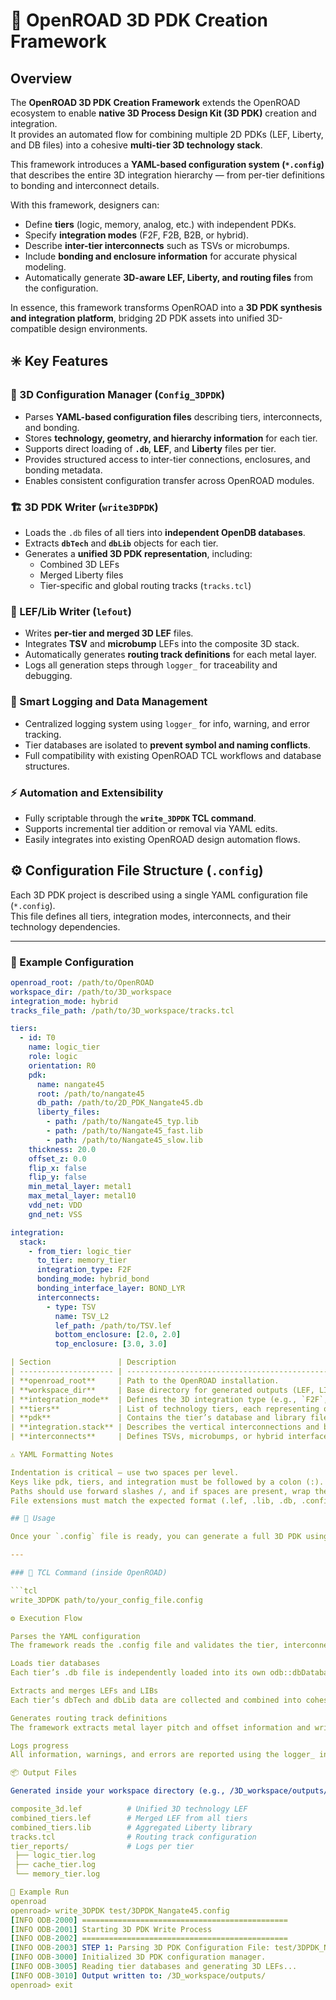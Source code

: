 # 🧱 OpenROAD 3D PDK Creation Framework

## Overview

The **OpenROAD 3D PDK Creation Framework** extends the OpenROAD ecosystem to enable **native 3D Process Design Kit (3D PDK)** creation and integration.  
It provides an automated flow for combining multiple 2D PDKs (LEF, Liberty, and DB files) into a cohesive **multi-tier 3D technology stack**.

This framework introduces a **YAML-based configuration system (`*.config`)** that describes the entire 3D integration hierarchy — from per-tier definitions to bonding and interconnect details.

With this framework, designers can:
- Define **tiers** (logic, memory, analog, etc.) with independent PDKs.
- Specify **integration modes** (F2F, F2B, B2B, or hybrid).
- Describe **inter-tier interconnects** such as TSVs or microbumps.
- Include **bonding and enclosure information** for accurate physical modeling.
- Automatically generate **3D-aware LEF, Liberty, and routing files** from the configuration.

In essence, this framework transforms OpenROAD into a **3D PDK synthesis and integration platform**, bridging 2D PDK assets into unified 3D-compatible design environments.


## ✳️ Key Features

### 🧩 3D Configuration Manager (`Config_3DPDK`)
- Parses **YAML-based configuration files** describing tiers, interconnects, and bonding.
- Stores **technology, geometry, and hierarchy information** for each tier.
- Supports direct loading of **`.db`**, **LEF**, and **Liberty** files per tier.
- Provides structured access to inter-tier connections, enclosures, and bonding metadata.
- Enables consistent configuration transfer across OpenROAD modules.

### 🏗️ 3D PDK Writer (`write3DPDK`)
- Loads the `.db` files of all tiers into **independent OpenDB databases**.
- Extracts **`dbTech`** and **`dbLib`** objects for each tier.
- Generates a **unified 3D PDK representation**, including:
  - Combined 3D LEFs
  - Merged Liberty files
  - Tier-specific and global routing tracks (`tracks.tcl`)

### 🧾 LEF/Lib Writer (`lefout`)
- Writes **per-tier and merged 3D LEF** files.
- Integrates **TSV** and **microbump** LEFs into the composite 3D stack.
- Automatically generates **routing track definitions** for each metal layer.
- Logs all generation steps through `logger_` for traceability and debugging.

### 🧠 Smart Logging and Data Management
- Centralized logging system using `logger_` for info, warning, and error tracking.
- Tier databases are isolated to **prevent symbol and naming conflicts**.
- Full compatibility with existing OpenROAD TCL workflows and database structures.

### ⚡ Automation and Extensibility
- Fully scriptable through the **`write_3DPDK` TCL command**.
- Supports incremental tier addition or removal via YAML edits.
- Easily integrates into existing OpenROAD design automation flows.


## ⚙️ Configuration File Structure (`.config`)

Each 3D PDK project is described using a single YAML configuration file (`*.config`).  
This file defines all tiers, integration modes, interconnects, and their technology dependencies.

---

### 🧾 Example Configuration

```yaml
openroad_root: /path/to/OpenROAD
workspace_dir: /path/to/3D_workspace
integration_mode: hybrid
tracks_file_path: /path/to/3D_workspace/tracks.tcl

tiers:
  - id: T0
    name: logic_tier
    role: logic
    orientation: R0
    pdk:
      name: nangate45
      root: /path/to/nangate45
      db_path: /path/to/2D_PDK_Nangate45.db
      liberty_files:
        - path: /path/to/Nangate45_typ.lib
        - path: /path/to/Nangate45_fast.lib
        - path: /path/to/Nangate45_slow.lib
    thickness: 20.0
    offset_z: 0.0
    flip_x: false
    flip_y: false
    min_metal_layer: metal1
    max_metal_layer: metal10
    vdd_net: VDD
    gnd_net: VSS

integration:
  stack:
    - from_tier: logic_tier
      to_tier: memory_tier
      integration_type: F2F
      bonding_mode: hybrid_bond
      bonding_interface_layer: BOND_LYR
      interconnects:
        - type: TSV
          name: TSV_L2
          lef_path: /path/to/TSV.lef
          bottom_enclosure: [2.0, 2.0]
          top_enclosure: [3.0, 3.0]

| Section               | Description                                                                                        |
| --------------------- | -------------------------------------------------------------------------------------------------- |
| **openroad_root**     | Path to the OpenROAD installation.                                                                 |
| **workspace_dir**     | Base directory for generated outputs (LEF, LIB, tracks, etc.).                                     |
| **integration_mode**  | Defines the 3D integration type (e.g., `F2F`, `F2B`, `hybrid`).                                    |
| **tiers**             | List of technology tiers, each representing one physical layer stack (logic, memory, cache, etc.). |
| **pdk**               | Contains the tier’s database and library file paths.                                               |
| **integration.stack** | Describes the vertical interconnections and bonding between tiers.                                 |
| **interconnects**     | Defines TSVs, microbumps, or hybrid interfaces, including enclosure geometry and LEF paths.        |

⚠️ YAML Formatting Notes

Indentation is critical — use two spaces per level.
Keys like pdk, tiers, and integration must be followed by a colon (:).
Paths should use forward slashes /, and if spaces are present, wrap them in quotes.
File extensions must match the expected format (.lef, .lib, .db, .config).

## 🧩 Usage

Once your `.config` file is ready, you can generate a full 3D PDK using OpenROAD’s built-in TCL command.

---

### 🧠 TCL Command (inside OpenROAD)

```tcl
write_3DPDK path/to/your_config_file.config

⚙️ Execution Flow

Parses the YAML configuration
The framework reads the .config file and validates the tier, interconnect, and bonding definitions.

Loads tier databases
Each tier’s .db file is independently loaded into its own odb::dbDatabase instance to prevent symbol conflicts.

Extracts and merges LEFs and LIBs
Each tier’s dbTech and dbLib data are collected and combined into cohesive 3D technology files.

Generates routing track definitions
The framework extracts metal layer pitch and offset information and writes it to a tracks.tcl file.

Logs progress
All information, warnings, and errors are reported using the logger_ interface in OpenROAD’s console.

📦 Output Files

Generated inside your workspace directory (e.g., /3D_workspace/outputs/):

composite_3d.lef          # Unified 3D technology LEF
combined_tiers.lef        # Merged LEF from all tiers
combined_tiers.lib        # Aggregated Liberty library
tracks.tcl                # Routing track configuration
tier_reports/             # Logs per tier
 ├── logic_tier.log
 ├── cache_tier.log
 └── memory_tier.log

🧩 Example Run
openroad
openroad> write_3DPDK test/3DPDK_Nangate45.config
[INFO ODB-2000] ==============================================
[INFO ODB-2001] Starting 3D PDK Write Process
[INFO ODB-2002] ==============================================
[INFO ODB-2003] STEP 1: Parsing 3D PDK Configuration File: test/3DPDK_Nangate45.config
[INFO ODB-3000] Initialized 3D PDK configuration manager.
[INFO ODB-3005] Reading tier databases and generating 3D LEFs...
[INFO ODB-3010] Output written to: /3D_workspace/outputs/
openroad> exit

